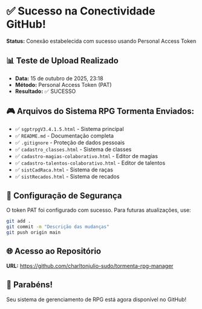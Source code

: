 # ✅ Sucesso na Conectividade GitHub!

**Status:** Conexão estabelecida com sucesso usando Personal Access Token

## 📊 Teste de Upload Realizado
- **Data:** 15 de outubro de 2025, 23:18
- **Método:** Personal Access Token (PAT)
- **Resultado:** ✅ SUCESSO

## 🎮 Arquivos do Sistema RPG Tormenta Enviados:
- ✅ `sgptrpgV3.4.1.5.html` - Sistema principal
- ✅ `README.md` - Documentação completa
- ✅ `.gitignore` - Proteção de dados pessoais
- ✅ `cadastro_classes.html` - Sistema de classes
- ✅ `cadastro-magias-colaborativo.html` - Editor de magias
- ✅ `cadastro-talentos-colaborativo.html` - Editor de talentos
- ✅ `sistCadRaca.html` - Sistema de raças
- ✅ `sistRecados.html` - Sistema de recados

## 🔐 Configuração de Segurança
O token PAT foi configurado com sucesso. Para futuras atualizações, use:
```bash
git add .
git commit -m "Descrição das mudanças"
git push origin main
```

## 🌐 Acesso ao Repositório
**URL:** https://github.com/charltonjulio-sudo/tormenta-rpg-manager

## 🎉 Parabéns!
Seu sistema de gerenciamento de RPG está agora disponível no GitHub!
